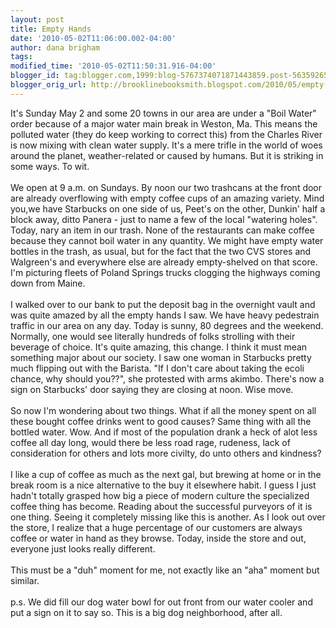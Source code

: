 ```yaml
---
layout: post
title: Empty Hands
date: '2010-05-02T11:06:00.002-04:00'
author: dana brigham
tags: 
modified_time: '2010-05-02T11:50:31.916-04:00'
blogger_id: tag:blogger.com,1999:blog-5767374071871443859.post-563592658918701677
blogger_orig_url: http://brooklinebooksmith.blogspot.com/2010/05/empty-hands.html
---
```


It's Sunday May 2 and some 20 towns in our area are under a "Boil Water" order because of a major water main break in Weston, Ma.  This means the polluted water (they do keep working to correct this) from the Charles River is now mixing with clean water supply.  It's a mere trifle in the world of woes around the planet, weather-related or caused by humans.  But it is striking in some ways.  To wit.<br /><br />We open at 9 a.m. on Sundays.  By noon our two trashcans at the front door are already overflowing with empty coffee cups of an amazing variety.  Mind you,we have Starbucks on one side of us, Peet's on the other, Dunkin' half a block away, ditto Panera - just to name a few of the local "watering holes".  Today, nary an item in our trash.  None of the restaurants can make coffee because they cannot boil water in any quantity.  We might have empty water bottles in the trash, as usual, but for the fact that the two CVS stores and Walgreen's and everywhere else are already empty-shelved on that score.  I'm picturing fleets of Poland Springs trucks clogging the highways coming down from Maine.<br /><br />I walked over to our bank to put the deposit bag in the overnight vault and was quite amazed by all the empty hands I saw.  We have heavy pedestrain traffic in our area on any day.  Today is sunny, 80 degrees and the weekend.  Normally, one would see literally hundreds of folks strolling with their beverage of choice.  It's quite amazing, this change.  I think it must mean something major about our society.   I saw one woman in Starbucks pretty much flipping out with the Barista.  "If I don't care about taking the ecoli chance, why should you??", she protested with arms akimbo.   There's now a sign on Starbucks' door saying they are closing at noon.  Wise move.<br /><br />So now I'm wondering about two things.  What if all the money spent on all these bought coffee drinks went to good causes?  Same thing with all the bottled water. Wow.  And if most of the population drank a heck of alot less coffee all day long, would there be less road rage, rudeness, lack of consideration for others and lots more civilty, do unto others and kindness?<br /><br />I like a cup of coffee as much as the next gal, but brewing at home or in the break room is a nice alternative to the buy it elsewhere habit.   I guess I just hadn't totally grasped how big a piece of modern culture the specialized coffee thing has become.  Reading about the successful purveyors of it is one thing.  Seeing it completely missing like this is another. As I look out over the store, I realize that a huge percentage of our customers are always coffee or water in hand as they browse.  Today, inside the store and out, everyone just looks really different. <br /><br />This must be a "duh" moment for me, not exactly like an "aha" moment but similar.<br /><br />p.s.  We did fill our dog water bowl for out front from our water cooler and put a sign on it to say so.  This is a big dog neighborhood, after all.